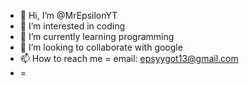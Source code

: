 - 👋 Hi, I’m @MrEpsilonYT
- 👀 I’m interested in coding
- 🌱 I’m currently learning programming
- 💞️ I’m looking to collaborate with google
- 📫 How to reach me = email: epsyygot13@gmail.com
- =

<!---
MrEpsilonYT/MrEpsilonYT is a ✨ special ✨ repository because its `README.md` (this file) appears on your GitHub profile.
You can click the Preview link to take a look at your changes.
--->
